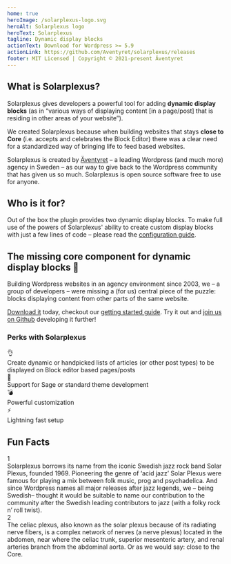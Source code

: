 ```yaml
---
home: true
heroImage: /solarplexus-logo.svg
heroAlt: Solarplexus logo
heroText: Solarplexus
tagline: Dynamic display blocks
actionText: Download for Wordpress >= 5.9
actionLink: https://github.com/Aventyret/solarplexus/releases
footer: MIT Licensed | Copyright © 2021-present Äventyret
---
```


<div class="grid">
  <div class="grid-col grid-col--6">

## What is Solarplexus?

Solarplexus gives developers a powerful tool for adding **dynamic display blocks** (as in “various ways of displaying content [in a page/post] that is residing in other areas of your website”).

We created Solarplexus because when building websites that stays **close to Core** (i.e. accepts and celebrates the Block Editor) there was a clear need for a standardized way of bringing life to feed based websites.

Solarplexus is created by [Äventyret](https://aventyret.com) – a leading Wordpress (and much more) agency in Sweden – as our way to give back to the Wordpress community that has given us so much. Solarplexus is open source software free to use for anyone.

## Who is it for?

Out of the box the plugin provides two dynamic display blocks. To make full use of the powers of Solarplexus' ability to create custom display blocks with just a few lines of code – please read the [configuration guide](/guide/config.html).

  </div>
  <div class="grid-col grid-col--6">

## The missing core component for dynamic display blocks 💪

Building Wordpress websites in an agency environment since 2003, we – a group of developers – were missing a (for us) central piece of the puzzle: blocks displaying content from other parts of the same website.

[Download it](https://github.com/Aventyret/solarplexus/releases) today, checkout our [getting started guide](/guide/). Try it out and [join us on Github](https://github.com/Aventyret/solarplexus) developing it further!

<div class="facts">
  <h3>Perks with Solarplexus</h3>
  <div class="facts-item">
    <span>👌</span>
    <div>
      Create dynamic or handpicked lists of articles (or other post types) to be displayed on Block editor based pages/posts
    </div>
  </div>
  <div class="facts-item">
    <span>🎨</span>
    <div>
      Support for Sage or standard theme development
    </div>
  </div>
  <div class="facts-item">
    <span>💣</span>
    <div>
      Powerful customization
    </div>
  </div>
  <div class="facts-item">
    <span>⚡</span>
    <div>
      Lightning fast setup
    </div>
  </div>
</div>

  </div>
</div>

<div class="home-footer">
  <div class="home-footer-inner">
    <h2>Fun Facts</h2>
<div class="grid">
  <div class="grid-col grid-col--6">
    <div class="home-footer-fact">
      <span>1</span>
      <div>
        Solarplexus borrows its name from the iconic Swedish jazz rock band Solar Plexus, founded 1969. Pioneering the genre of ‘acid jazz’ Solar Plexus were famous for playing a mix between folk music, prog and psychadelica. And since Wordpress names all major releases after jazz legends, we – being Swedish– thought it would be suitable to name our contribution to the community after the Swedish leading contributors to jazz (with a folky rock n’ roll twist).
      </div>
    </div>
  </div>
  <div class="grid-col grid-col--6">
    <div class="home-footer-fact">
      <span>2</span>
      <div>
        The celiac plexus, also known as the solar plexus because of its radiating nerve fibers, is a complex network of nerves (a nerve plexus) located in the abdomen, near where the celiac trunk, superior mesenteric artery, and renal arteries branch from the abdominal aorta. Or as we would say: close to the Core.
      </div>
    </div>
  </div>
</div>
  </div>
</div>
